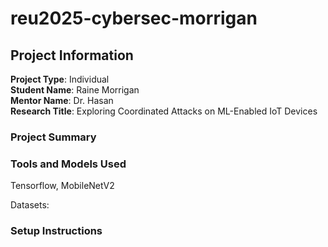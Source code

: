 # reu2025-cybersec-morrigan

## Project Information  
**Project Type**: Individual  
**Student Name**: Raine Morrigan  
**Mentor Name**: Dr. Hasan  
**Research Title**: Exploring Coordinated Attacks on ML-Enabled IoT Devices

### Project Summary

### Tools and Models Used
Tensorflow, MobileNetV2

Datasets: 
### Setup Instructions
